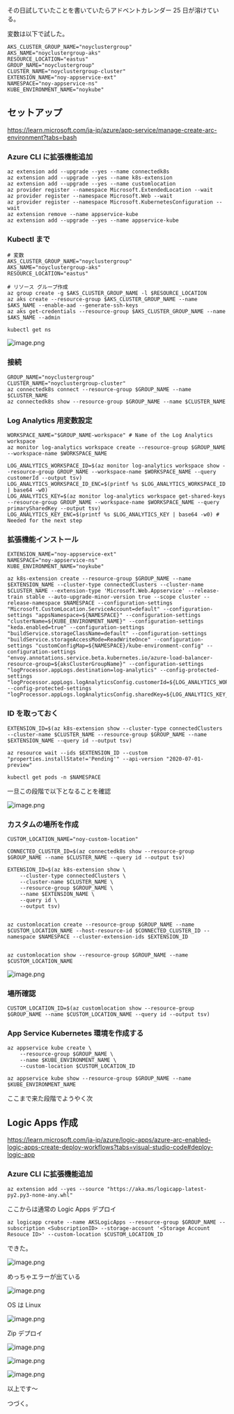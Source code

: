 その日試していたことを書いていたらアドベントカレンダー 25 日が溶けている。

変数は以下で試した。
```
AKS_CLUSTER_GROUP_NAME="noyclustergroup"
AKS_NAME="noyclustergroup-aks"
RESOURCE_LOCATION="eastus" 
GROUP_NAME="noyclustergroup"
CLUSTER_NAME="noyclustergroup-cluster"
EXTENSION_NAME="noy-appservice-ext"
NAMESPACE="noy-appservice-ns"
KUBE_ENVIRONMENT_NAME="noykube" 
```


## セットアップ

https://learn.microsoft.com/ja-jp/azure/app-service/manage-create-arc-environment?tabs=bash



### Azure CLI に拡張機能追加
```bash:bash
az extension add --upgrade --yes --name connectedk8s
az extension add --upgrade --yes --name k8s-extension
az extension add --upgrade --yes --name customlocation
az provider register --namespace Microsoft.ExtendedLocation --wait
az provider register --namespace Microsoft.Web --wait
az provider register --namespace Microsoft.KubernetesConfiguration --wait
az extension remove --name appservice-kube
az extension add --upgrade --yes --name appservice-kube
``` 

### Kubectl まで
``` bash:bash
# 変数
AKS_CLUSTER_GROUP_NAME="noyclustergroup"
AKS_NAME="noyclustergroup-aks"
RESOURCE_LOCATION="eastus" 

# リソース グループ作成
az group create -g $AKS_CLUSTER_GROUP_NAME -l $RESOURCE_LOCATION
az aks create --resource-group $AKS_CLUSTER_GROUP_NAME --name $AKS_NAME --enable-aad --generate-ssh-keys
az aks get-credentials --resource-group $AKS_CLUSTER_GROUP_NAME --name $AKS_NAME --admin

kubectl get ns
```

![image.png](https://qiita-image-store.s3.ap-northeast-1.amazonaws.com/0/93824/2dd98f56-bdbd-baab-cd1f-ad4c3ddf5a6c.png)

### 接続

```bash:bash
GROUP_NAME="noyclustergroup"
CLUSTER_NAME="noyclustergroup-cluster"
az connectedk8s connect --resource-group $GROUP_NAME --name $CLUSTER_NAME
az connectedk8s show --resource-group $GROUP_NAME --name $CLUSTER_NAME
```

### Log Analytics 用変数設定

```bash:bash
WORKSPACE_NAME="$GROUP_NAME-workspace" # Name of the Log Analytics workspace
az monitor log-analytics workspace create --resource-group $GROUP_NAME --workspace-name $WORKSPACE_NAME

LOG_ANALYTICS_WORKSPACE_ID=$(az monitor log-analytics workspace show --resource-group GROUP_NAME --workspace-name $WORKSPACE_NAME --query customerId --output tsv)
LOG_ANALYTICS_WORKSPACE_ID_ENC=$(printf %s $LOG_ANALYTICS_WORKSPACE_ID | base64 -w0) 
LOG_ANALYTICS_KEY=$(az monitor log-analytics workspace get-shared-keys --resource-group GROUP_NAME --workspace-name $WORKSPACE_NAME --query primarySharedKey --output tsv)
LOG_ANALYTICS_KEY_ENC=$(printf %s $LOG_ANALYTICS_KEY | base64 -w0) # Needed for the next step
```


### 拡張機能インストール

```bash:bash
EXTENSION_NAME="noy-appservice-ext"
NAMESPACE="noy-appservice-ns"
KUBE_ENVIRONMENT_NAME="noykube" 

az k8s-extension create --resource-group $GROUP_NAME --name $EXTENSION_NAME --cluster-type connectedClusters --cluster-name $CLUSTER_NAME --extension-type 'Microsoft.Web.Appservice' --release-train stable --auto-upgrade-minor-version true --scope cluster --release-namespace $NAMESPACE --configuration-settings "Microsoft.CustomLocation.ServiceAccount=default" --configuration-settings "appsNamespace=${NAMESPACE}" --configuration-settings "clusterName=${KUBE_ENVIRONMENT_NAME}" --configuration-settings "keda.enabled=true" --configuration-settings "buildService.storageClassName=default" --configuration-settings "buildService.storageAccessMode=ReadWriteOnce" --configuration-settings "customConfigMap=${NAMESPACE}/kube-environment-config" --configuration-settings "envoy.annotations.service.beta.kubernetes.io/azure-load-balancer-resource-group=${aksClusterGroupName}" --configuration-settings "logProcessor.appLogs.destination=log-analytics" --config-protected-settings "logProcessor.appLogs.logAnalyticsConfig.customerId=${LOG_ANALYTICS_WORKSPACE_ID_ENC}" --config-protected-settings "logProcessor.appLogs.logAnalyticsConfig.sharedKey=${LOG_ANALYTICS_KEY_ENC}"
```

### ID を取っておく

```bash:bash
EXTENSION_ID=$(az k8s-extension show --cluster-type connectedClusters --cluster-name $CLUSTER_NAME --resource-group $GROUP_NAME --name $EXTENSION_NAME --query id --output tsv)

az resource wait --ids $EXTENSION_ID --custom "properties.installState!='Pending'" --api-version "2020-07-01-preview"

kubectl get pods -n $NAMESPACE
```

一旦この段階で以下となることを確認

![image.png](https://qiita-image-store.s3.ap-northeast-1.amazonaws.com/0/93824/c151cd4f-a345-114e-48ef-9613496a053a.png)



### カスタムの場所を作成

```bash:bash
CUSTOM_LOCATION_NAME="noy-custom-location" 

CONNECTED_CLUSTER_ID=$(az connectedk8s show --resource-group $GROUP_NAME --name $CLUSTER_NAME --query id --output tsv)

EXTENSION_ID=$(az k8s-extension show \
    --cluster-type connectedClusters \
    --cluster-name $CLUSTER_NAME \
    --resource-group $GROUP_NAME \
    --name $EXTENSION_NAME \
    --query id \
    --output tsv)


az customlocation create --resource-group $GROUP_NAME --name $CUSTOM_LOCATION_NAME --host-resource-id $CONNECTED_CLUSTER_ID --namespace $NAMESPACE --cluster-extension-ids $EXTENSION_ID


az customlocation show --resource-group $GROUP_NAME --name $CUSTOM_LOCATION_NAME
```

![image.png](https://qiita-image-store.s3.ap-northeast-1.amazonaws.com/0/93824/5492fcea-30a7-fec7-9609-10ed74e9be5e.png)


### 場所確認

```bash:bash
CUSTOM_LOCATION_ID=$(az customlocation show --resource-group $GROUP_NAME --name $CUSTOM_LOCATION_NAME --query id --output tsv)
```

### App Service Kubernetes 環境を作成する
```bash:bash
az appservice kube create \
    --resource-group $GROUP_NAME \
    --name $KUBE_ENVIRONMENT_NAME \
    --custom-location $CUSTOM_LOCATION_ID 

az appservice kube show --resource-group $GROUP_NAME --name $KUBE_ENVIRONMENT_NAME
```

ここまで来た段階でようやく次


## Logic Apps 作成

https://learn.microsoft.com/ja-jp/azure/logic-apps/azure-arc-enabled-logic-apps-create-deploy-workflows?tabs=visual-studio-code#deploy-logic-app


### Azure CLI に拡張機能追加
```bash:bash
az extension add --yes --source "https://aka.ms/logicapp-latest-py2.py3-none-any.whl"
```

ここからは通常の Logic Apps デプロイ

```bash:bash
az logicapp create --name AKSLogicApps --resource-group $GROUP_NAME --subscription <SubscriptionID> --storage-account '<Storage Account Resouce ID>' --custom-location $CUSTOM_LOCATION_ID
```

できた。

![image.png](https://qiita-image-store.s3.ap-northeast-1.amazonaws.com/0/93824/e1b57d9c-6758-b771-a54f-229ecfef46de.png)

めっちゃエラーが出ている

![image.png](https://qiita-image-store.s3.ap-northeast-1.amazonaws.com/0/93824/a23fc586-c5e2-8e7b-95a3-7fbec96508b0.png)

OS は Linux

![image.png](https://qiita-image-store.s3.ap-northeast-1.amazonaws.com/0/93824/2b45d905-fd51-cb25-9990-d471b49ed68f.png)

Zip デプロイ

![image.png](https://qiita-image-store.s3.ap-northeast-1.amazonaws.com/0/93824/42c2390c-28ff-982d-9642-2eb49857f4e5.png)

![image.png](https://qiita-image-store.s3.ap-northeast-1.amazonaws.com/0/93824/ac09a89d-115c-6f05-0314-d2a24a5e6228.png)

![image.png](https://qiita-image-store.s3.ap-northeast-1.amazonaws.com/0/93824/914d8935-c986-1a16-fbc1-9cf1a94a82f1.png)

以上です～

つづく。
